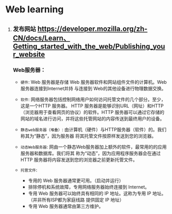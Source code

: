# Web learning

1. ## `发布网站` https://developer.mozilla.org/zh-CN/docs/Learn、Getting_started_with_the_web/Publishing_your_website
   ### Web服务器：
   * `硬件`: Web 服务器是存储 Web 服务器软件和网站组件文件的计算机。Web 服务器连接到Internet并持
      与连接到 Web的其他设备进行物理数据交换。
   * `软件`: 网络服务器包括控制网络用户如何访问托管文件的几个部分。至少，这是一个HTTP 服务器。
      HTTP 服务器是能够识别URL（网址）和HTTP（浏览器用于查看网页的协议）的软件。HTTP 服务器可以通过它存储的网站的域名进行访问，并将这些托管网站的内容传送到最终用户的设备。

   * `静态web服务器（堆叠）`: 由计算机（硬件）与HTTP服务器（软件）的。我们称其为“静态”，因为服务器
      将其托管文件按原样发送到您的浏览器。
   * `动态Web服务器`: 网由一个静态Web服务器加上额外的软件，最常用的的应用服务器和数据库。我们将其
      称为“动态”，因为应用程序服务器会在通过 HTTP 服务器将内容发送到您的浏览器之前更新托管文件。 
   * `托管文件`: 
      * 专用的 Web 服务器通常更可用。（启动并运行）
      * 排除停机和系统故障，专用网络服务器始终连接到 Internet。
      * 专用 Web 服务器可以始终具有相同的 IP 地址。这称为专用 IP 地址。（并非所有ISP都为家庭线路
        提供固定 IP 地址）
      * 专用 Web 服务器通常由第三方维护。


